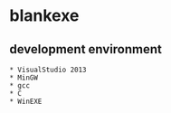 # blankexe
  ## development environment
    * VisualStudio 2013
    * MinGW
    * gcc
    * C
    * WinEXE
